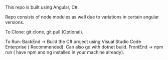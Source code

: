 This repo is built using Angular, C#.

Repo consists of node modules as well due to variations in certain angular versions. 

To Clone: git clone, git pull (Optional).

To Run: BackEnd -> Build the C# project using Visual Studio Code Enterprise ( Recommended). Can also go with dotnet build.
FrontEnd -> npm run ( have npm and ng installed in your machine already).

